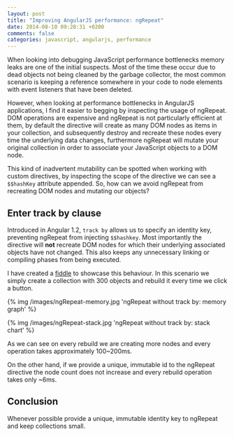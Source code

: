 ```yaml
---
layout: post
title: "Improving AngularJS performance: ngRepeat"
date: 2014-08-10 09:28:31 +0200
comments: false
categories: javascript, angularjs, performance
---
```


When looking into debugging JavaScript performance bottlenecks memory leaks are one of the initial suspects. Most of the time these occur due to dead objects not being cleaned by the garbage collector, the most common scenario is keeping a reference somewhere in your code to node elements with event listeners that have been deleted.

However, when looking at performance bottlenecks in AngularJS applications, I find it easier to begging by inspecting the usage of ngRepeat. DOM operations are expensive and ngRepeat is not particularly efficient at them, by default the directive will create as many DOM nodes as items in your collection, and subsequently destroy and recreate these nodes every time the underlying data changes, furthermore ngRepeat will mutate your original collection in order to associate your JavaScript objects to a DOM node.

This kind of inadvertent mutability can be spotted when working with custom directives, by inspecting the scope of the directive we can see a ``$$hashKey`` attribute appended. So, how can we avoid ngRepeat from recreating DOM nodes and mutating our objects?

## Enter track by clause

Introduced in Angular 1.2, ``track by`` allows us to specify an identity key, preventing ngRepeat from injecting ``$$hashkey``. Most importantly the directive will **not** recreate DOM nodes for which their underlying associated objects have not changed. This also keeps any unnecessary linking or compiling phases from being executed.

I have created a [fiddle](http://jsfiddle.net/gbonfant/Mrn66/6/) to showcase this behaviour. In this scenario we simply create a collection with 300 objects and rebuild it every time we click a button.

{% img /images/ngRepeat-memory.jpg 'ngRepeat without track by: memory graph' %}

{% img /images/ngRepeat-stack.jpg 'ngRepeat without track by: stack chart' %}

As we can see on every rebuild we are creating more nodes and every operation takes approximately 100~200ms.

On the other hand, if we provide a unique, immutable id to the ngRepeat directive the node count does not increase and every rebuild operation takes only ~6ms.

## Conclusion

Whenever possible provide a unique, immutable identity key to ngRepeat and keep collections small.
